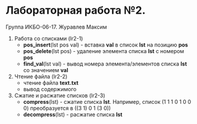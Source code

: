 # Лабораторная работа №2.
Группа ИКБО-06-17. Журавлев Максим  
1. Работа со списками (lr2-1)
	- **pos_insert**(lst pos val) - вставка **val** в список **lst** на позицию **pos**
	- **pos_delete**(lst pos) - удаление элемента списка **lst** с номером **pos**
	- **find_val**(lst val) - вывод номера элемента/элементов списка **lst** со значением **val**
2. Чтение файла (lr2-2)
	- чтение файла **text.txt**
	- вывод содержимого
3. Сжатие и расжатие списков (lr2-3)
	- **compress**(lst) - сжатие списка **lst**. Например, список (1 1 1 0 1 0 0 0) преобразуется в ((3 1) 0 1 (3 0))
	- **decompress**(lst) - расжатие списка **lst**
